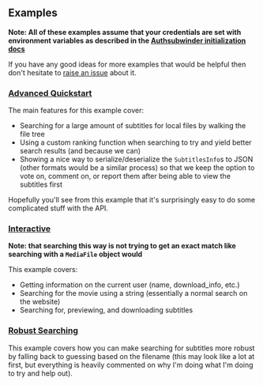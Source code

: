 ## Examples

**Note: All of these examples assume that your credentials are set with environment variables as described in the [Authsubwinder initialization docs](https://github.com/LovecraftianHorror/subwinder/blob/master/docs/Authenticated-Endpoints.md#initialization)**

If you have any good ideas for more examples that would be helpful then don't hesitate to [raise an issue](https://github.com/LovecraftianHorror/subwinder/issues) about it.

### [Advanced Quickstart](advanced_quickstart.py)

The main features for this example cover:

- Searching for a large amount of subtitles for local files by walking the file tree
- Using a custom ranking function when searching to try and yield better search results (and because we can)
- Showing a nice way to serialize/deserialize the `SubtitlesInfo`s to JSON (other formats would be a similar process) so that we keep the option to vote on, comment on, or report them after being able to view the subtitles first

Hopefully you'll see from this example that it's surprisingly easy to do some complicated stuff with the API.

### [Interactive](interactive.py)

**Note: that searching this way is not trying to get an exact match like searching with a `MediaFile` object would**

This example covers:

- Getting information on the current user (name, download_info, etc.)
- Searching for the movie using a string (essentially a normal search on the website)
- Searching for, previewing, and downloading subtitles

### [Robust Searching](robust_search.py)

This example covers how you can make searching for subtitles more robust by falling back to guessing based on the filename (this may look like a lot at first, but everything is heavily commented on why I'm doing what I'm doing to try and help out).
